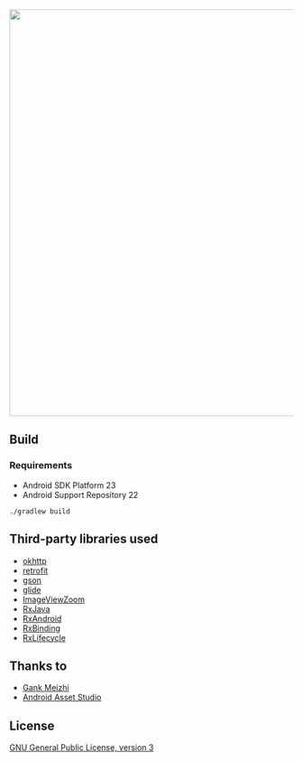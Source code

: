 <img src="https://github.com/oxoooo/mr-mantou-android/raw/master/promo.jpg" width="720" />

## Build

### Requirements

- Android SDK Platform 23
- Android Support Repository 22

```shell
./gradlew build
```

## Third-party libraries used

- [okhttp](https://square.github.io/okhttp/)
- [retrofit](https://square.github.io/retrofit/)
- [gson](https://github.com/google/gson)
- [glide](https://github.com/bumptech/glide)
- [ImageViewZoom](https://github.com/sephiroth74/ImageViewZoom)
- [RxJava](https://github.com/ReactiveX/RxJava)
- [RxAndroid](https://github.com/ReactiveX/RxAndroid)
- [RxBinding](https://github.com/JakeWharton/RxBinding)
- [RxLifecycle](https://github.com/trello/RxLifecycle)

## Thanks to

- [Gank Meizhi](https://github.com/xingrz/GankMeizhi)
- [Android Asset Studio](https://github.com/romannurik/AndroidAssetStudio)

## License

[GNU General Public License, version 3](LICENSE)
